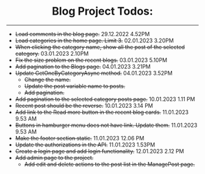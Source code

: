 <div align="center">

 # Blog Project Todos:

</div>

---
- ~~Load comments in the blog page.~~ 29.12.2022 4.52PM
- ~~Load categories in the home page. Limit 3.~~ 02.01.2023 3.20PM
- ~~When clicking the category name, show all the post of the selected category.~~ 03.01.2023 2.10PM
- ~~Fix the size problem on the recent blogs.~~ 03.01.2023 5.10PM
- ~~Add pagination to the Blogs page.~~ 04.01.2023 3.21PM
- ~~Update GetOneByCategoryAsync method.~~ 04.01.2023 3.52PM
    - ~~Change the name.~~
    - ~~Update the post variable name to posts.~~
    - ~~Add pagination.~~
- ~~Add pagination to the selected category posts page.~~ 10.01.2023 1.11 PM
- ~~Recent post should be the reverse.~~ 10.01.2023 3.14 PM
- ~~Add link to the Read more button in the recent blog cards.~~ 11.01.2023 9.53 AM
- ~~Buttons in hamburger menu does not have link. Update them.~~ 11.01.2023 9.53 AM
- ~~Make the footer section static.~~ 11.01.2023 12.06 PM
- ~~Update the authorizations in the API.~~ 11.01.2023 1.53PM
- ~~Create a login page and add login functionality.~~ 12.01.2023 2.12 PM
- ~~Add admin page to the project.~~
    - ~~Add edit and delete actions to the post list in the ManagePost page.~~